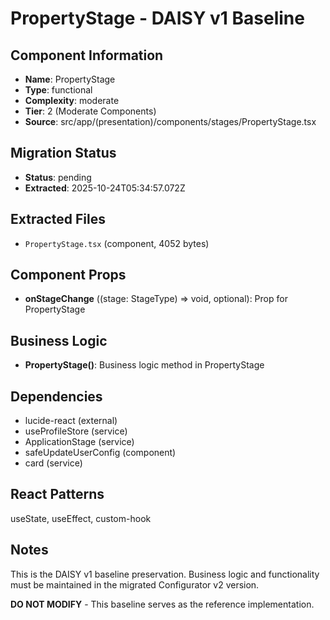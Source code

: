 # PropertyStage - DAISY v1 Baseline

## Component Information

- **Name**: PropertyStage
- **Type**: functional
- **Complexity**: moderate
- **Tier**: 2 (Moderate Components)
- **Source**: src/app/(presentation)/components/stages/PropertyStage.tsx

## Migration Status

- **Status**: pending
- **Extracted**: 2025-10-24T05:34:57.072Z

## Extracted Files

- `PropertyStage.tsx` (component, 4052 bytes)

## Component Props

- **onStageChange** ((stage: StageType) => void, optional): Prop for PropertyStage

## Business Logic

- **PropertyStage()**: Business logic method in PropertyStage

## Dependencies

- lucide-react (external)
- useProfileStore (service)
- ApplicationStage (service)
- safeUpdateUserConfig (component)
- card (service)

## React Patterns

useState, useEffect, custom-hook

## Notes

This is the DAISY v1 baseline preservation. Business logic and functionality
must be maintained in the migrated Configurator v2 version.

**DO NOT MODIFY** - This baseline serves as the reference implementation.
